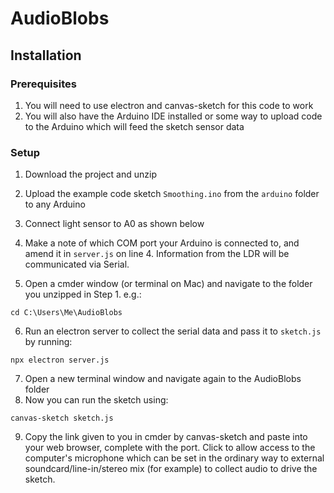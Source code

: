 # AudioBlobs

## Installation

### Prerequisites

1. You will need to use electron and canvas-sketch for this code to work
2. You will also have the Arduino IDE installed or some way to upload code to the Arduino which will feed the sketch sensor data

### Setup
1. Download the project and unzip
2. Upload the example code sketch `Smoothing.ino` from the `arduino` folder to any Arduino 
3. Connect light sensor to A0 as shown below

4. Make a note of which COM port your Arduino is connected to, and amend it in `server.js` on line 4. Information from the LDR will be communicated via Serial.
5. Open a cmder window (or terminal on Mac) and navigate to the folder you unzipped in Step 1. e.g.:

`cd C:\Users\Me\AudioBlobs`

6. Run an electron server to collect the serial data and pass it to `sketch.js` by running:

`npx electron server.js`

7. Open a new terminal window and navigate again to the AudioBlobs folder
8. Now you can run the sketch using:

`canvas-sketch sketch.js`

9. Copy the link given to you in cmder by canvas-sketch and paste into your web browser, complete with the port. Click to allow access to the computer's microphone which can be set in the ordinary way to external soundcard/line-in/stereo mix (for example) to collect audio to drive the sketch.
